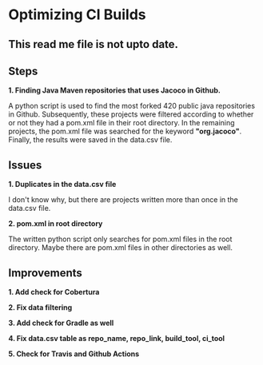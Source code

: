 # Optimizing CI Builds

## This read me file is not  upto date.

## Steps

**1. Finding Java Maven repositories that uses Jacoco in Github.**

A python script is used to find the most forked 420 public java repositories in Github. Subsequently, these projects were filtered according to whether or not they had a pom.xml file in their root directory. In the remaining projects, the pom.xml file was searched for the keyword **"org.jacoco"**. Finally, the results were saved in the data.csv file.

## Issues

**1. Duplicates in the data.csv file**

I don't know why, but there are projects written more than once in the data.csv file.

**2. pom.xml in root directory**

The written python script only searches for pom.xml files in the root directory. Maybe there are pom.xml files in other directories as well.

## Improvements

**1. Add check for Cobertura**

**2. Fix data filtering**

**3. Add check for Gradle as well**

**4. Fix data.csv table as repo_name, repo_link, build_tool, ci_tool**

**5. Check for Travis and Github Actions**
